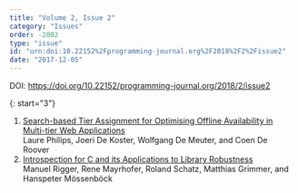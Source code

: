 ```yaml
---
title: "Volume 2, Issue 2"
category: "Issues"
order: -2002
type: "issue"
id: "urn:doi:10.22152%2Fprogramming-journal.org%2F2018%2F2%2Fissue2"
date: "2017-12-05"
---
```

DOI: <https://doi.org/10.22152/programming-journal.org/2018/2/issue2>





{: start="3"}
1. [Search-based Tier Assignment for Optimising Offline Availability in Multi-tier Web Applications](/2018/2/3)  
Laure Philips, Joeri De Koster, Wolfgang De Meuter, and Coen De Roover
1. [Introspection for C and its Applications to Library Robustness](/2018/2/4)  
Manuel Rigger, Rene Mayrhofer, Roland Schatz, Matthias Grimmer, and Hanspeter Mössenböck




